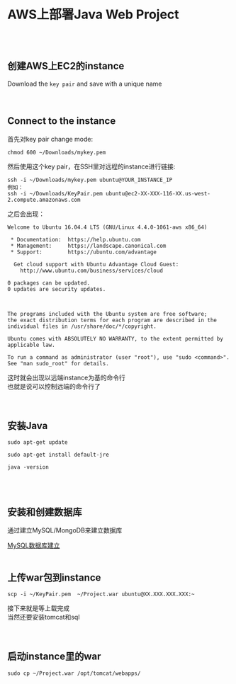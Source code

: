 # AWS上部署Java Web Project

<br/>
<br/>

## 创建AWS上EC2的instance

Download the `key pair` and save with a unique name<br/>
<br/>
<br/>

## Connect to the instance

首先对key pair change mode:

```
chmod 600 ~/Downloads/mykey.pem
```

然后使用这个key pair，在SSH里对远程的instance进行链接:

```
ssh -i ~/Downloads/mykey.pem ubuntu@YOUR_INSTANCE_IP
例如：
ssh -i ~/Downloads/KeyPair.pem ubuntu@ec2-XX-XXX-116-XX.us-west-2.compute.amazonaws.com
```

之后会出现：

```
Welcome to Ubuntu 16.04.4 LTS (GNU/Linux 4.4.0-1061-aws x86_64)

 * Documentation:  https://help.ubuntu.com
 * Management:     https://landscape.canonical.com
 * Support:        https://ubuntu.com/advantage

  Get cloud support with Ubuntu Advantage Cloud Guest:
    http://www.ubuntu.com/business/services/cloud

0 packages can be updated.
0 updates are security updates.



The programs included with the Ubuntu system are free software;
the exact distribution terms for each program are described in the
individual files in /usr/share/doc/*/copyright.

Ubuntu comes with ABSOLUTELY NO WARRANTY, to the extent permitted by
applicable law.

To run a command as administrator (user "root"), use "sudo <command>".
See "man sudo_root" for details.
```

这时就会出现以远端instance为基的命令行 <br/>
也就是说可以控制远端的命令行了 <br/>
<br/>
<br/>

## 安装Java
```
sudo apt-get update
```
```
sudo apt-get install default-jre
```
```
java -version
```

<br/>
<br/>




## 安装和创建数据库

通过建立MySQL/MongoDB来建立数据库

[MySQL数据库建立](MySQLDB)
<br/>
<br/>


## 上传war包到instance

```
scp -i ~/KeyPair.pem  ~/Project.war ubuntu@XX.XXX.XXX.XXX:~
```

接下来就是等上载完成 <br/>
当然还要安装tomcat和sql<br/>
<br/>
<br/>

## 启动instance里的war

```
sudo cp ~/Project.war /opt/tomcat/webapps/
```

